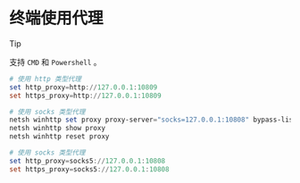 # 终端使用代理

> [!tip]
> 支持 `CMD` 和 `Powershell` 。

```powershell
# 使用 http 类型代理
set http_proxy=http://127.0.0.1:10809
set https_proxy=http://127.0.0.1:10809

# 使用 socks 类型代理
netsh winhttp set proxy proxy-server="socks=127.0.0.1:10808" bypass-list="localhost"
netsh winhttp show proxy
netsh winhttp reset proxy

# 使用 socks 类型代理
set http_proxy=socks5://127.0.0.1:10808
set https_proxy=socks5://127.0.0.1:10808
```
